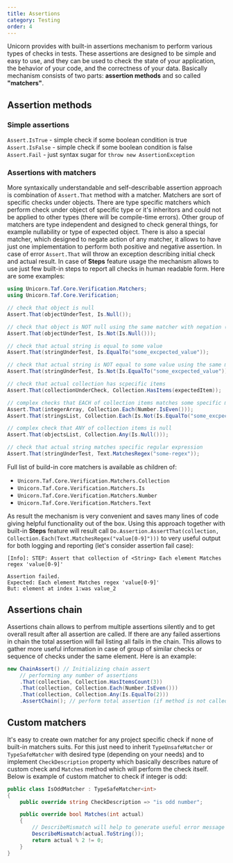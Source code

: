 ```yaml
---
title: Assertions
category: Testing
order: 4
---
```


Unicorn provides with built-in assertions mechanism to perform various types of checks in tests. These assertions are designed to be simple and easy to use, and they can be used to check the state of your application, the behavior of your code, and the correctness of your data.
Basically mechanism consists of two parts: **assertion methods** and so called **"matchers"**.

## Assertion methods

### Simple assertions
`Assert.IsTrue` - simple check if some boolean condition is true  
`Assert.IsFalse` - simple check if some boolean condition is false  
`Assert.Fail` - just syntax sugar for `throw new AssertionException`

### Assertions with matchers
More syntaxically understandable and self-describable assertion approach is combination of `Assert.That` method with a matcher. Matchers are sort of specific checks under objects. There are type specific matchers which perform check under object of specific type or it's inheritors and could not be applied to other types (there will be compile-time errors). Other group of matchers are type independent and designed to check general things, for example nullability or type of expected object. There is also a special matcher, which designed to negate action of any matcher, it allows to have just one implementation to perform both positive and negative assertion. In case of error `Assert.That` will throw an exception describing initial check and actual result. In case of **Steps** feature usage the mechanism allows to use just few built-in steps to report all checks in human readable form.
Here are some examples:

```csharp
using Unicorn.Taf.Core.Verification.Matchers;
using Unicorn.Taf.Core.Verification;

// check that object is null
Assert.That(objectUnderTest, Is.Null());

// check that object is NOT null using the same matcher with negation (Is.Not matcher)
Assert.That(objectUnderTest, Is.Not(Is.Null()));

// check that actual string is equal to some value
Assert.That(stringUnderTest, Is.EqualTo("some_excpected_value"));

// check that actual string is NOT equal to some value using the same matcher with negation (Is.Not matcher)
Assert.That(stringUnderTest, Is.Not(Is.EqualTo("some_excpected_value")));

// check that actual collection has scpecific items
Assert.That(collectionUnderCheck, Collection.HasItems(expectedItem));

// complex checks that EACH of collection items matches some specific matcher
Assert.That(integerArray, Collection.Each(Number.IsEven()));
Assert.That(stringsList, Collection.Each(Is.Not(Is.EqualTo("some_excpected_value"))));

// complex check that ANY of collection items is null
Assert.That(objectsList, Collection.Any(Is.Null()));

// check that actual string matches specific regular expression
Assert.That(stringUnderTest, Text.MatchesRegex("some-regex"));
```

Full list of build-in core matchers is available as children of:
 - `Unicorn.Taf.Core.Verification.Matchers.Collection`
 - `Unicorn.Taf.Core.Verification.Matchers.Is`
 - `Unicorn.Taf.Core.Verification.Matchers.Number`
 - `Unicorn.Taf.Core.Verification.Matchers.Text`

As result the mechanism is very convenient and saves many lines of code giving helpful functionality out of the box. Using this approach together with built-in **Steps** feature will result call `Do.Assertion.AssertThat(collection, Collection.Each(Text.MatchesRegex("value[0-9]")))` to very useful output for both logging and reporting (let's consider assertion fail case):

```
[Info]: STEP: Assert that collection of <String> Each element Matches regex 'value[0-9]'

Assertion failed.
Expected: Each element Matches regex 'value[0-9]'
But: element at index 1:was value_2
```

## Assertions chain
Assertions chain allows to perfrom multiple assertions silently and to get overall result after all assertion are called. If there are any failed assertions in chain the total assertion will fail listing all fails in the chain. This allows to gather more useful information in case of group of similar checks or sequence of checks under the same element.
Here is an example:

```csharp
new ChainAssert() // Initializing chain assert
    // performing any number of assertions
    .That(collection, Collection.HasItemsCount(3))
    .That(collection, Collection.Each(Number.IsEven()))
    .That(collection, Collection.Any(Is.EqualTo(2)))
    .AssertChain(); // perform total assertion (if method is not called, child assertion results will be ignored)
```

## Custom matchers

It's easy to create own matcher for any project specific check if none of built-in matchers suits. For this just need to inherit `TypeUnsafeMatcher` or `TypeSafeMatcher` with desired type (depending on your needs) and to implement `CheckDescription` property which basically describes nature of custom check and `Matches` method which will perform the check itself. Below is example of custom matcher to check if integer is odd:

```csharp
public class IsOddMatcher : TypeSafeMatcher<int>
{
    public override string CheckDescription => "is odd number";

    public override bool Matches(int actual)
    {
        // DescribeMismatch will help to generate useful error message describing actual state object under check
        DescribeMismatch(actual.ToString());
        return actual % 2 != 0;
    }
}
```